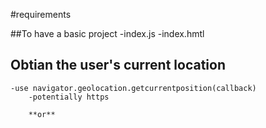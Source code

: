 #requirements

##To have a basic project
-index.js
-index.hmtl



## Obtian the user's current location 
    -use navigator.geolocation.getcurrentposition(callback)
        -potentially https

        **or**